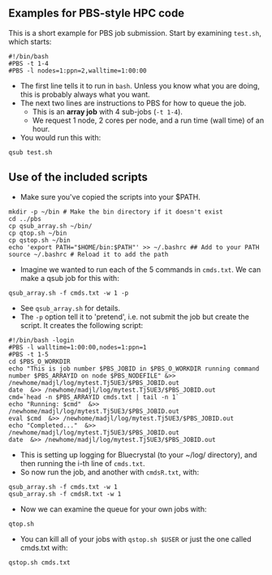 ## Examples for PBS-style HPC code

This is a short example for PBS job submission. Start by examining `test.sh`, which starts:

```{sh}
#!/bin/bash
#PBS -t 1-4
#PBS -l nodes=1:ppn=2,walltime=1:00:00
```

* The first line tells it to run in `bash`. Unless you know what you are doing, this is probably always what you want.
* The next two lines are instructions to PBS for how to queue the job. 
  * This is an **array job** with 4 sub-jobs (`-t 1-4`).
  * We request 1 node, 2 cores per node, and a run time (wall time) of an hour.
* You would run this with:

```{sh}
qsub test.sh
```

## Use of the included scripts

* Make sure you've copied the scripts into your $PATH.
```{sh}
mkdir -p ~/bin # Make the bin directory if it doesn't exist
cd ../pbs
cp qsub_array.sh ~/bin/
cp qtop.sh ~/bin
cp qstop.sh ~/bin
echo 'export PATH="$HOME/bin:$PATH"' >> ~/.bashrc ## Add to your PATH
source ~/.bashrc # Reload it to add the path
```
* Imagine we wanted to run each of the 5 commands in `cmds.txt`. We can make a qsub job for this with:

```{sh}
qsub_array.sh -f cmds.txt -w 1 -p
```

* See `qsub_array.sh` for details.
* The `-p` option tell it to 'pretend', i.e. not submit the job but create the script. It creates the following script:

```{sh}
#!/bin/bash -login
#PBS -l walltime=1:00:00,nodes=1:ppn=1
#PBS -t 1-5
cd $PBS_O_WORKDIR
echo "This is job number $PBS_JOBID in $PBS_O_WORKDIR running command number $PBS_ARRAYID on node $PBS_NODEFILE" &>> /newhome/madjl/log/mytest.Tj5UE3/$PBS_JOBID.out
date  &>> /newhome/madjl/log/mytest.Tj5UE3/$PBS_JOBID.out
cmd=`head -n $PBS_ARRAYID cmds.txt | tail -n 1`
echo "Running: $cmd"  &>> /newhome/madjl/log/mytest.Tj5UE3/$PBS_JOBID.out
eval $cmd  &>> /newhome/madjl/log/mytest.Tj5UE3/$PBS_JOBID.out
echo "Completed..."  &>> /newhome/madjl/log/mytest.Tj5UE3/$PBS_JOBID.out
date  &>> /newhome/madjl/log/mytest.Tj5UE3/$PBS_JOBID.out
```

* This is setting up logging for Bluecrystal (to your ~/log/ directory), and then running the i-th line of `cmds.txt`.
* So now run the job, and another with `cmdsR.txt`, with:
```{sh}
qsub_array.sh -f cmds.txt -w 1
qsub_array.sh -f cmdsR.txt -w 1
```
* Now we can examine the queue for your own jobs with:
```{sh}
qtop.sh
```

* You can kill all of your jobs with `qstop.sh $USER` or just the one called cmds.txt with:
```{sh}
qstop.sh cmds.txt
```
